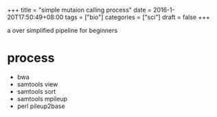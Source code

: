 +++
title = "simple mutaion calling process"
date = 2016-1-20T17:50:49+08:00
tags = ["bio"]
categories = ["sci"]
draft = false
+++

a over simplified pipeline for beginners

<!--more-->

# process

- bwa
- samtools view
- samtools sort
- samtools mpileup
- perl pileup2base
